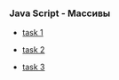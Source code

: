 ### Java Script - Массивы

* [task 1](https://codesandbox.io/embed/wonderful-tharp-yb01n?fontsize=14&hidenavigation=1&theme=dark)

* [task 2](https://codesandbox.io/embed/gifted-snow-stij1?fontsize=14&hidenavigation=1&theme=dark)

* [task 3](https://codesandbox.io/s/task31-dowx4?fontsize=14&hidenavigation=1&theme=dark)